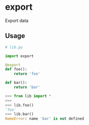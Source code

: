 # export
Export data

## Usage
```python
# lib.py

import export

@export
def foo():
    return 'foo'

def bar():
    return 'bar'
```

```python
>>> from lib import *
>>>
>>> lib.foo()
'foo'
>>> lib.bar()
NameError: name 'bar' is not defined
```
